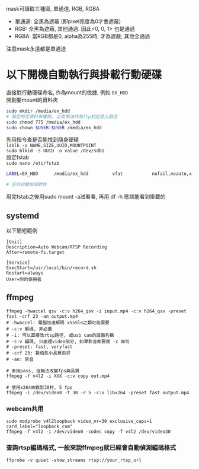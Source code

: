 mask可讀取三種圖, 單通道, RGB, RGBA
- 單通道: 全黑為遮蔽 (即pixel亮度為0才會遮蔽)
- RGB: 全黑為遮蔽, 其他通過. 因此<0, 0, 1> 也是通過
- RGBA: 當RGB都是0, alpha為255時, 才為遮蔽; 其他全通過

注意mask永遠都是單通道

# 以下開機自動執行與掛載行動硬碟
直接對行動硬碟命名, 作為mount的依據, 例如 `EX_HDD`  
開創要mount的資料夾  
```bash
sudo mkdir /media/ex_hdd
# 設定特定資料夾權限, 以免無法作為ftp初始登入路徑
sudo chmod 775 /media/ex_hdd
sudo chown $USER:$USER /media/ex_hdd
```
先用指令查是否能找到隨身硬碟  
`lsblk -o NAME,SIZE,UUID,MOUNTPOINT`  
`sudo blkid -s UUID -o value /dev/sdb1`  
設定fstab  
`sudo nano /etc/fstab`  
```bash
LABEL=EX_HDD      /media/ex_hdd         vfat           nofail,noauto,x-systemd.automount,uid=1000,gid=1000,dmask=000,fmask=111,user    0 2

# 空白自動加減對齊
```
用完fstab之後用sudo mount -a試看看, 再用 df -h 應該能看到掛載的

## systemd
以下簡短範例
```
[Unit]
Description=Auto Webcam/RTSP Recording
After=remote-fs.target

[Service]
ExecStart=/usr/local/bin/record.sh
Restart=always
User=你的使用者
```

## ffmpeg
```
ffmpeg -hwaccel qsv -c:v h264_qsv -i input.mp4 -c:v h264_qsv -preset fast -crf 23 -an output.mp4
# -hwaccel: 電腦加速解碼 x555ln之類可能需要
# -c:v 解碼, 非必要
# -i: 可以直接改rtsp路徑, 或usb cam的設備名稱
# -c:v 編碼, 只處理video部分, 如果影音都要就 -c 即可
# -preset: fast, veryfast
# -crf 23: 數值愈小品質愈好
# -an: 禁音

# 直接pass, 但無法改變fps與品質
ffmpeg -f v4l2 -i XXX -c:v copy out.mp4

# 使用x264來錄影30秒, 5 fps
ffmpeg -i /dev/video0 -t 30 -r 5 -c:v libx264 -preset fast output.mp4
```

### webcam共用
```
sudo modprobe v4l2loopback video_nr=30 exclusive_caps=1 card_label="loopback_cam"
ffmpeg -f v4l2 -i /dev/video0 -codec copy -f v4l2 /dev/video30
```

### 查詢rtsp編碼格式, 一般來說ffmpeg就已經會自動偵測編碼格式
```
ffprobe -v quiet -show_streams rtsp://your_rtsp_url
```
